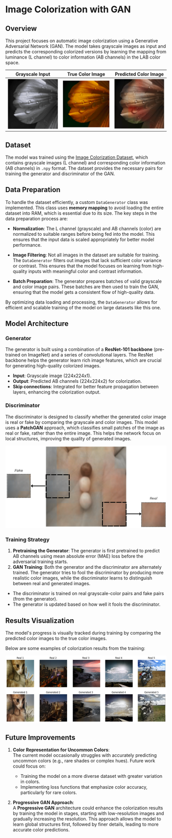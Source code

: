 # Image Colorization with GAN

## Overview

This project focuses on automatic image colorization using a Generative Adversarial Network (GAN). The model takes grayscale images as input and predicts the corresponding colorized versions by learning the mapping from luminance (L channel) to color information (AB channels) in the LAB color space.

|         Grayscale Input          |         True Color Image          |      Predicted Color Image       |
| :------------------------------: | :-------------------------------: | :------------------------------: |
| ![Grayscale](Ref\Gray_image.png) | ![True Color](Ref\Real_image.png) | ![Predicted](Ref\Pred_image.png) |

## Dataset

The model was trained using the [Image Colorization Dataset](https://www.kaggle.com/datasets/shravankumar9892/image-colorization), which contains grayscale images (L channel) and corresponding color information (AB channels) in `.npy` format. The dataset provides the necessary pairs for training the generator and discriminator of the GAN.

## Data Preparation

To handle the dataset efficiently, a custom `DataGenerator` class was implemented. This class uses **memory mapping** to avoid loading the entire dataset into RAM, which is essential due to its size. The key steps in the data preparation process are:

- **Normalization**: The L channel (grayscale) and AB channels (color) are normalized to suitable ranges before being fed into the model. This ensures that the input data is scaled appropriately for better model performance.
- **Image Filtering**: Not all images in the dataset are suitable for training. The `DataGenerator` filters out images that lack sufficient color variance or contrast. This ensures that the model focuses on learning from high-quality inputs with meaningful color and contrast information.

- **Batch Preparation**: The generator prepares batches of valid grayscale and color image pairs. These batches are then used to train the GAN, ensuring that the model gets a consistent flow of high-quality data.

By optimizing data loading and processing, the `DataGenerator` allows for efficient and scalable training of the model on large datasets like this one.

## Model Architecture

### Generator

The generator is built using a combination of a **ResNet-101 backbone** (pre-trained on ImageNet) and a series of convolutional layers. The ResNet backbone helps the generator learn rich image features, which are crucial for generating high-quality colorized images.

- **Input**: Grayscale image (224x224x1).
- **Output**: Predicted AB channels (224x224x2) for colorization.
- **Skip connections**: Integrated for better feature propagation between layers, enhancing the colorization output.

### Discriminator

The discriminator is designed to classify whether the generated color image is real or fake by comparing the grayscale and color images. This model uses a **PatchGAN** approach, which classifies small patches of the image as real or fake, rather than the entire image. This helps the network focus on local structures, improving the quality of generated images.

![PatchGAN Concept](Ref\Patchgan.png)

### Training Strategy

1. **Pretraining the Generator**: The generator is first pretrained to predict AB channels using mean absolute error (MAE) loss before the adversarial training starts.
2. **GAN Training**: Both the generator and the discriminator are alternately trained. The generator tries to fool the discriminator by producing more realistic color images, while the discriminator learns to distinguish between real and generated images.

- The discriminator is trained on real grayscale-color pairs and fake pairs (from the generator).
- The generator is updated based on how well it fools the discriminator.

## Results Visualization

The model's progress is visually tracked during training by comparing the predicted color images to the true color images.

Below are some examples of colorization results from the training:

![Training Results](Ref\sample.png)

## Future Improvements

1. **Color Representation for Uncommon Colors**:  
   The current model occasionally struggles with accurately predicting uncommon colors (e.g., rare shades or complex hues). Future work could focus on:

   - Training the model on a more diverse dataset with greater variation in colors.
   - Implementing loss functions that emphasize color accuracy, particularly for rare colors.

2. **Progressive GAN Approach**:  
   A **Progressive GAN** architecture could enhance the colorization results by training the model in stages, starting with low-resolution images and gradually increasing the resolution. This approach allows the model to learn global structures first, followed by finer details, leading to more accurate color predictions.
